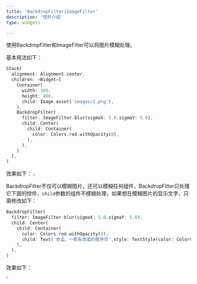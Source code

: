 ```yaml
---
title: 'BackdropFilter|ImageFilter'
description: '控件介绍'
type: widgets

---
```




使用BackdropFilter和ImageFilter可以将图片模糊处理。

基本用法如下：

```dart
Stack(
  alignment: Alignment.center,
  children: <Widget>[
    Container(
      width: 300,
      height: 400,
      child: Image.asset('images/1.png'),
    ),
    BackdropFilter(
      filter: ImageFilter.blur(sigmaX: 5.0,sigmaY: 5.0),
      child: Center(
        child: Container(
          color: Colors.red.withOpacity(0),
        ),
      ),
    )
  ],
)
```

效果如下：
<img src="https://img-blog.csdnimg.cn/20200324160211669.png?x-oss-process=image/watermark,type_ZmFuZ3poZW5naGVpdGk,shadow_10,text_aHR0cHM6Ly9ibG9nLmNzZG4ubmV0L21lbmdrczE5ODc=,size_16,color_FFFFFF,t_70" style="zoom:33%;" /> 

BackdropFilter不仅可以模糊图片，还可以模糊任何组件，BackdropFilter只处理它下面的控件，`child`参数的组件不模糊处理，如果想在模糊图片的显示文字，只需修改如下：

```dart
BackdropFilter(
  filter: ImageFilter.blur(sigmaX: 5.0,sigmaY: 5.0),
  child: Center(
    child: Container(
      color: Colors.red.withOpacity(0),
      child: Text('老孟，一枚有态度的程序员',style: TextStyle(color: Colors.blue),),
    ),
  ),
)
```

效果如下：

<img src="https://img-blog.csdnimg.cn/20200324160303854.png?x-oss-process=image/watermark,type_ZmFuZ3poZW5naGVpdGk,shadow_10,text_aHR0cHM6Ly9ibG9nLmNzZG4ubmV0L21lbmdrczE5ODc=,size_16,color_FFFFFF,t_70" style="zoom:33%;" />

